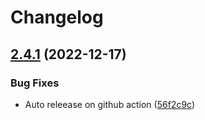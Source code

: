# Changelog

## [2.4.1](https://github.com/cnpm/fs-cnpm/compare/v2.4.0...v2.4.1) (2022-12-17)


### Bug Fixes

* Auto releease on github action ([56f2c9c](https://github.com/cnpm/fs-cnpm/commit/56f2c9caa5f08459f768b2620782c15f2aac8ddb))
